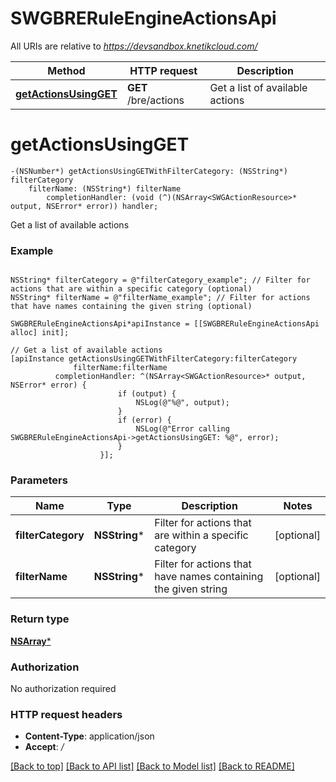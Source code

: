 # SWGBRERuleEngineActionsApi

All URIs are relative to *https://devsandbox.knetikcloud.com/*

Method | HTTP request | Description
------------- | ------------- | -------------
[**getActionsUsingGET**](SWGBRERuleEngineActionsApi.md#getactionsusingget) | **GET** /bre/actions | Get a list of available actions


# **getActionsUsingGET**
```objc
-(NSNumber*) getActionsUsingGETWithFilterCategory: (NSString*) filterCategory
    filterName: (NSString*) filterName
        completionHandler: (void (^)(NSArray<SWGActionResource>* output, NSError* error)) handler;
```

Get a list of available actions

### Example 
```objc

NSString* filterCategory = @"filterCategory_example"; // Filter for actions that are within a specific category (optional)
NSString* filterName = @"filterName_example"; // Filter for actions that have names containing the given string (optional)

SWGBRERuleEngineActionsApi*apiInstance = [[SWGBRERuleEngineActionsApi alloc] init];

// Get a list of available actions
[apiInstance getActionsUsingGETWithFilterCategory:filterCategory
              filterName:filterName
          completionHandler: ^(NSArray<SWGActionResource>* output, NSError* error) {
                        if (output) {
                            NSLog(@"%@", output);
                        }
                        if (error) {
                            NSLog(@"Error calling SWGBRERuleEngineActionsApi->getActionsUsingGET: %@", error);
                        }
                    }];
```

### Parameters

Name | Type | Description  | Notes
------------- | ------------- | ------------- | -------------
 **filterCategory** | **NSString***| Filter for actions that are within a specific category | [optional] 
 **filterName** | **NSString***| Filter for actions that have names containing the given string | [optional] 

### Return type

[**NSArray<SWGActionResource>***](SWGActionResource.md)

### Authorization

No authorization required

### HTTP request headers

 - **Content-Type**: application/json
 - **Accept**: */*

[[Back to top]](#) [[Back to API list]](../README.md#documentation-for-api-endpoints) [[Back to Model list]](../README.md#documentation-for-models) [[Back to README]](../README.md)

